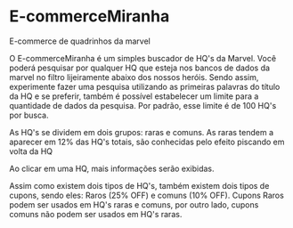 # E-commerceMiranha
E-commerce de quadrinhos da marvel

O E-commerceMiranha é um simples buscador de HQ's da Marvel. 
Você poderá pesquisar por qualquer HQ que esteja nos bancos de dados da marvel
no filtro lijeiramente abaixo dos nossos heróis. Sendo assim, 
experimente fazer uma pesquisa utilizando as primeiras palavras do título da HQ
e se preferir, também é possível estabelecer um limite para a quantidade de dados da pesquisa.
Por padrão, esse limite é de 100 HQ's por busca.

As HQ's se dividem em dois grupos: raras e comuns.
As raras tendem a aparecer em 12% das HQ's totais, são conhecidas pelo efeito piscando em volta da HQ


Ao clicar em uma HQ, mais informações serão exibidas.

Assim como existem dois tipos de HQ's, também existem dois tipos de cupons, sendo eles: Raros (25% OFF) e comuns (10% OFF).
Cupons Raros podem ser usados em HQ's raras e comuns, por outro lado, cupons comuns não podem ser usados em HQ's raras.
